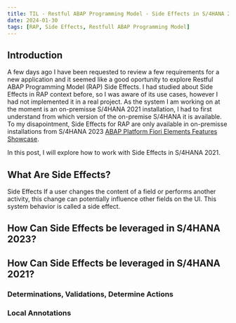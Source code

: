 ```yaml
---
title: TIL - Restful ABAP Programming Model - Side Effects in S/4HANA 2021
date: 2024-01-30
tags: [RAP, Side Effects, Restfull ABAP Programming Model]
---
```


## Introduction

A few days ago I have been requested to review a few requirements for a new application and it seemed like a good oportunity to explore Restful ABAP Programming Model (RAP) Side Effects.
I had studied about Side Effects in RAP context before, so I was aware of its use cases, however I had not implemented it in a real project.
As the system I am working on at the moment is an on-premisse S/4HANA 2021 installation, I had to first understand from which version of the on-premise S/4HANA it is available.
To my disapointment, Side Effects for RAP are only available in on-premisse installations from S/4HANA 2023 [ABAP Platform Fiori Elements Features Showcase](https://github.com/SAP-samples/abap-platform-fiori-feature-showcase/blob/main/04_object_page_general.md#side-effects).

In this post, I will explore how to work with Side Effects in S/4HANA 2021. 

## What Are Side Effects?

Side Effects 
If a user changes the content of a field or performs another activity, this change can potentially influence other fields on the UI. This system behavior is called a side effect.

## How Can Side Effects be leveraged in S/4HANA 2023?

## How Can Side Effects be leveraged in S/4HANA 2021?

### Determinations, Validations, Determine Actions

### Local Annotations
